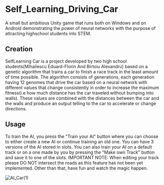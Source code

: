 # Self_Learning_Driving_Car
A small but ambitious Unity game that runs both on Windows and on Android demonstrating the power of neural networks with the purpose of attracting highschool students into STEM.


## Creation
SelfLearning Car is a project developed by two high school students(Mihailescu Eduard-Florin And Birtoiu Alexandru) based on a genetic algorithm that trains a car to finish a race track in the least amount of time possible.
The algorithm consists of generations, each generation having 12 genomes that drive the car based on a neural network with different values that change consistently in order to increase the maximum fitness(i.e how much distance has the car traveled without bumping into walls). These values are combined with the distances between the car and the walls and produce an output telling to the car to accelerate or change directions.


## Usage
To train the AI, you press the "Train your AI" button where you can choose to either create a new AI or continue training an old one. You can have 3 versions of the AI stored in slots. You can also train your AI on a default track or on a one made by you by pressing the "Make own Track" button and save it to one of the slots. IMPORTANT NOTE: When editing your track please DO NOT intersect the roads as this feature has not been yet implemented.
Other than that, have fun and watch the magic happen.

![AI_Car(1)](https://user-images.githubusercontent.com/20702832/115359470-629dba80-a1c7-11eb-84a8-bc74652fb67a.gif)


